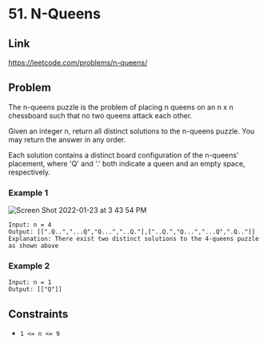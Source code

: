 # 51. N-Queens

## Link
https://leetcode.com/problems/n-queens/


## Problem
The n-queens puzzle is the problem of placing n queens on an n x n chessboard such that no two queens attack each other.

Given an integer n, return all distinct solutions to the n-queens puzzle. You may return the answer in any order.

Each solution contains a distinct board configuration of the n-queens' placement, where 'Q' and '.' both indicate a queen and an empty space, respectively.

### Example 1
![Screen Shot 2022-01-23 at 3 43 54 PM](https://user-images.githubusercontent.com/54504359/150667772-0c2fa83a-a831-44a9-ad6e-da9782bec2d0.png)

```
Input: n = 4
Output: [[".Q..","...Q","Q...","..Q."],["..Q.","Q...","...Q",".Q.."]]
Explanation: There exist two distinct solutions to the 4-queens puzzle as shown above
```


### Example 2
```
Input: n = 1
Output: [["Q"]]
```

## Constraints
- `1 <= n <= 9`

